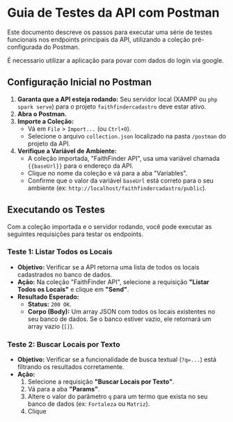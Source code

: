 # Guia de Testes da API com Postman

Este documento descreve os passos para executar uma série de testes funcionais nos endpoints principais da API, utilizando a coleção pré-configurada do Postman.

É necessario utilizar a aplicação para povar com dados do login via google.

## Configuração Inicial no Postman

1.  **Garanta que a API esteja rodando:** Seu servidor local (XAMPP ou `php spark serve`) para o projeto `faithfindercadastro` deve estar ativo.
2.  **Abra o Postman.**
3.  **Importe a Coleção:**
    * Vá em `File` > `Import...` (ou `Ctrl+O`).
    * Selecione o arquivo `collection.json` localizado na pasta `/postman` do projeto da API.
4.  **Verifique a Variável de Ambiente:**
    * A coleção importada, "FaithFinder API", usa uma variável chamada `{{baseUrl}}` para o endereço da API.
    * Clique no nome da coleção e vá para a aba "Variables".
    * Confirme que o valor da variável `baseUrl` está correto para o seu ambiente (ex: `http://localhost/faithfindercadastro/public`).

## Executando os Testes

Com a coleção importada e o servidor rodando, você pode executar as seguintes requisições para testar os endpoints.

### Teste 1: Listar Todos os Locais

* **Objetivo:** Verificar se a API retorna uma lista de todos os locais cadastrados no banco de dados.
* **Ação:** Na coleção "FaithFinder API", selecione a requisição **"Listar Todos os Locais"** e clique em **"Send"**.
* **Resultado Esperado:**
    * **Status:** `200 OK`.
    * **Corpo (Body):** Um array JSON com todos os locais existentes no seu banco de dados. Se o banco estiver vazio, ele retornará um array vazio (`[]`).

### Teste 2: Buscar Locais por Texto

* **Objetivo:** Verificar se a funcionalidade de busca textual (`?q=...`) está filtrando os resultados corretamente.
* **Ação:**
    1.  Selecione a requisição **"Buscar Locais por Texto"**.
    2.  Vá para a aba **"Params"**.
    3.  Altere o valor do parâmetro `q` para um termo que exista no seu banco de dados (ex: `Fortaleza` ou `Matriz`).
    4.  Clique